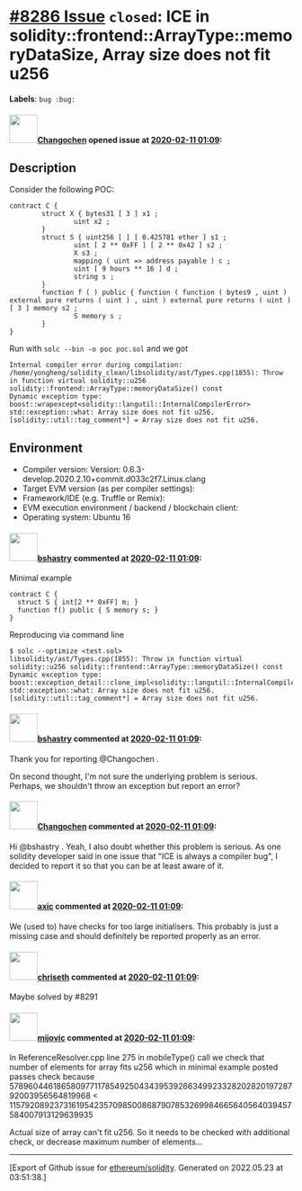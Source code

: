 # [\#8286 Issue](https://github.com/ethereum/solidity/issues/8286) `closed`: ICE in solidity::frontend::ArrayType::memoryDataSize, Array size does not fit u256
**Labels**: `bug :bug:`


#### <img src="https://avatars.githubusercontent.com/u/18531282?u=d99a5e2c998328de35b34cf9ea3dae85dfc4ad26&v=4" width="50">[Changochen](https://github.com/Changochen) opened issue at [2020-02-11 01:09](https://github.com/ethereum/solidity/issues/8286):

## Description
Consider the following POC:
```
contract C {
        struct X { bytes31 [ 3 ] x1 ;
                uint x2 ;
        }
        struct S { uint256 [ ] [ 0.425781 ether ] s1 ;
                uint [ 2 ** 0xFF ] [ 2 ** 0x42 ] s2 ;
                X s3 ;
                mapping ( uint => address payable ) c ;
                uint [ 9 hours ** 16 ] d ;
                string s ;
        }
        function f ( ) public { function ( function ( bytes9 , uint ) external pure returns ( uint ) , uint ) external pure returns ( uint ) [ 3 ] memory s2 ;
                S memory s ;
        }
}
```

Run with `solc --bin -o poc poc.sol` and we got 
```
Internal compiler error during compilation:
/home/yongheng/solidity_clean/libsolidity/ast/Types.cpp(1855): Throw in function virtual solidity::u256 solidity::frontend::ArrayType::memoryDataSize() const
Dynamic exception type: boost::wrapexcept<solidity::langutil::InternalCompilerError>
std::exception::what: Array size does not fit u256.
[solidity::util::tag_comment*] = Array size does not fit u256.
```
## Environment

- Compiler version: Version: 0.6.3-develop.2020.2.10+commit.d033c2f7.Linux.clang
- Target EVM version (as per compiler settings):
- Framework/IDE (e.g. Truffle or Remix):
- EVM execution environment / backend / blockchain client:
- Operating system: Ubuntu 16

#### <img src="https://avatars.githubusercontent.com/u/2388185?v=4" width="50">[bshastry](https://github.com/bshastry) commented at [2020-02-11 01:09](https://github.com/ethereum/solidity/issues/8286#issuecomment-584491415):

Minimal example

```
contract C {
  struct S { int[2 ** 0xFF] m; }
  function f() public { S memory s; }
}
```

Reproducing via command line

```
$ solc --optimize <test.sol>
libsolidity/ast/Types.cpp(1855): Throw in function virtual solidity::u256 solidity::frontend::ArrayType::memoryDataSize() const
Dynamic exception type: boost::exception_detail::clone_impl<solidity::langutil::InternalCompilerError>
std::exception::what: Array size does not fit u256.
[solidity::util::tag_comment*] = Array size does not fit u256.
```

#### <img src="https://avatars.githubusercontent.com/u/2388185?v=4" width="50">[bshastry](https://github.com/bshastry) commented at [2020-02-11 01:09](https://github.com/ethereum/solidity/issues/8286#issuecomment-584493702):

Thank you for reporting @Changochen .

On second thought, I'm not sure the underlying problem is serious. Perhaps, we shouldn't throw an exception but report an error?

#### <img src="https://avatars.githubusercontent.com/u/18531282?u=d99a5e2c998328de35b34cf9ea3dae85dfc4ad26&v=4" width="50">[Changochen](https://github.com/Changochen) commented at [2020-02-11 01:09](https://github.com/ethereum/solidity/issues/8286#issuecomment-584688342):

Hi @bshastry . Yeah, I also doubt whether this problem is serious. As one solidity developer said in one issue that "ICE is always a compiler bug", I decided to report it so that you can be at least aware of it.

#### <img src="https://avatars.githubusercontent.com/u/20340?v=4" width="50">[axic](https://github.com/axic) commented at [2020-02-11 01:09](https://github.com/ethereum/solidity/issues/8286#issuecomment-584742213):

We (used to) have checks for too large initialisers. This probably is just a missing case and should definitely be reported properly as an error.

#### <img src="https://avatars.githubusercontent.com/u/9073706?v=4" width="50">[chriseth](https://github.com/chriseth) commented at [2020-02-11 01:09](https://github.com/ethereum/solidity/issues/8286#issuecomment-585211212):

Maybe solved by #8291

#### <img src="https://avatars.githubusercontent.com/u/23421619?u=50068b46fd9aafcb2b59c0d93b9eb49692ba9c66&v=4" width="50">[mijovic](https://github.com/mijovic) commented at [2020-02-11 01:09](https://github.com/ethereum/solidity/issues/8286#issuecomment-590920300):

In ReferenceResolver.cpp line 275 in mobileType() call we check that number of elements for array fits u256 which in minimal example posted passes check because
57896044618658097711785492504343953926634992332820282019728792003956564819968 < 
115792089237316195423570985008687907853269984665640564039457584007913129639935 

Actual size of array can't fit u256. So it needs to be checked with additional check, or decrease maximum number of elements...


-------------------------------------------------------------------------------



[Export of Github issue for [ethereum/solidity](https://github.com/ethereum/solidity). Generated on 2022.05.23 at 03:51:38.]
